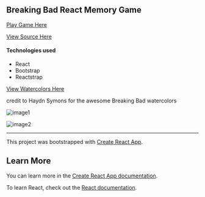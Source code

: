 ## Breaking Bad React Memory Game

[Play Game Here](https://jhadev.github.io/breaking-react-game/)

[View Source Here](https://github.com/jhadev/breaking-react-game/tree/code)

#### Technologies used
* React
* Bootstrap
* Reactstrap

[View Watercolors Here](http://www.haydnsymons.com/work/breaking-bad-portraits)

credit to Haydn Symons for the awesome Breaking Bad watercolors

![image1](https://user-images.githubusercontent.com/42519030/50379067-9de64980-060c-11e9-800d-7aa5e433331e.PNG)

![image2](https://user-images.githubusercontent.com/42519030/50379068-a2126700-060c-11e9-8550-ae457fa00bfc.PNG)


----
This project was bootstrapped with [Create React App](https://github.com/facebook/create-react-app).

## Learn More

You can learn more in the [Create React App documentation](https://facebook.github.io/create-react-app/docs/getting-started).

To learn React, check out the [React documentation](https://reactjs.org/).

